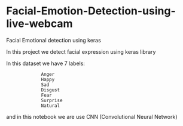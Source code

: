 # Facial-Emotion-Detection-using-live-webcam


Facial Emotional detection using keras

In this project we detect facial expression using keras library

            


In this dataset we have 7 labels:

                 Anger
                 Happy
                 Sad
                 Disgust
                 Fear
                 Surprise
                 Natural
  
                  

and in this notebook we are use CNN (Convolutional Neural Network)

 


